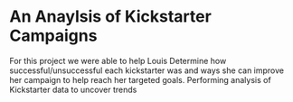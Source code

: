 # An Anaylsis of Kickstarter Campaigns
For this project we were able to help Louis Determine how successful/unsuccessful each kickstarter was and ways she can improve her campaign to help reach her targeted goals.
Performing analysis of Kickstarter data to uncover trends
